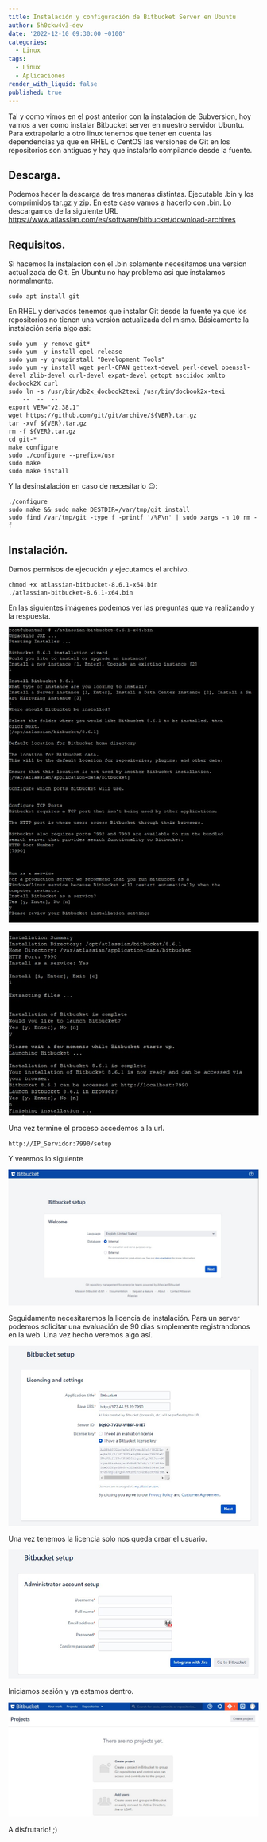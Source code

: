 ```yaml
---
title: Instalación y configuración de Bitbucket Server en Ubuntu 
author: 5h0ckw4v3-dev
date: '2022-12-10 09:30:00 +0100'
categories:
  - Linux
tags:
  - Linux
  - Aplicaciones
render_with_liquid: false
published: true
---
```


Tal y como vimos en el post anterior con la instalación de Subversion, hoy vamos a ver como instalar Bitbucket server en nuestro servidor Ubuntu. Para extrapolarlo a otro linux tenemos que tener en cuenta las dependencias ya que en RHEL o CentOS las versiones de Git en los repositorios son antiguas y hay que instalarlo compilando desde la fuente.

## Descarga.
Podemos hacer la descarga de tres maneras distintas. Ejecutable .bin y los comprimidos tar.gz y zip. En este caso vamos a hacerlo con .bin. Lo descargamos de la siguiente URL https://www.atlassian.com/es/software/bitbucket/download-archives

## Requisitos.
Si hacemos la instalacion con el .bin solamente necesitamos una version actualizada de Git. En Ubuntu no hay problema asi que instalamos normalmente.

```plaintext
sudo apt install git
```

En RHEL y derivados tenemos que instalar Git desde la fuente ya que los repositorios no tienen una versión actualizada del mismo.
Básicamente la instalación seria algo asi:

```plaintext
sudo yum -y remove git*
sudo yum -y install epel-release
sudo yum -y groupinstall "Development Tools"
sudo yum -y install wget perl-CPAN gettext-devel perl-devel openssl-devel zlib-devel curl-devel expat-devel getopt asciidoc xmlto docbook2X curl
sudo ln -s /usr/bin/db2x_docbook2texi /usr/bin/docbook2x-texi
	--  --  -- 
export VER="v2.38.1"
wget https://github.com/git/git/archive/${VER}.tar.gz
tar -xvf ${VER}.tar.gz
rm -f ${VER}.tar.gz
cd git-*
make configure
sudo ./configure --prefix=/usr
sudo make
sudo make install
```
Y la desinstalación en caso de necesitarlo 😉:

```plaintext
./configure
sudo make && sudo make DESTDIR=/var/tmp/git install
sudo find /var/tmp/git -type f -printf '/%P\n' | sudo xargs -n 10 rm -f
```


## Instalación.
Damos permisos de ejecución y ejecutamos el archivo.

```plaintext
chmod +x atlassian-bitbucket-8.6.1-x64.bin
./atlassian-bitbucket-8.6.1-x64.bin
```
En las siguientes imágenes podemos ver las preguntas que va realizando y la respuesta. 

![bitbucket](/assets/img/common/bitbucket-1.jpg)

![bitbucket](/assets/img/common/bitbucket-2.jpg)

Una vez termine el proceso accedemos a la url.

```plaintext
http://IP_Servidor:7990/setup
```

Y veremos lo siguiente

![bitbucket](/assets/img/common/bitbucket-3.jpg)

Seguidamente necesitaremos la licencia de instalación. Para un server podemos solicitar una evaluación de 90 dias simplemente registrandonos en la web. Una vez hecho veremos algo así.

![bitbucket](/assets/img/common/bitbucket-4.jpg)

Una vez tenemos la licencia solo nos queda crear el usuario.

![bitbucket](/assets/img/common/bitbucket-5.jpg)

Iniciamos sesión y ya estamos dentro.

![bitbucket](/assets/img/common/bitbucket-6.jpg)

A disfrutarlo! ;)
